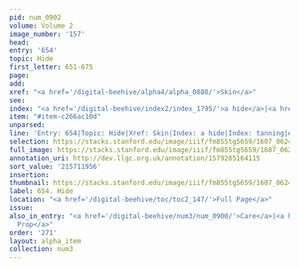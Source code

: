 ```yaml
---
pid: num_0902
volume: Volume 2
image_number: '157'
head:
entry: '654'
topic: Hide
first_letter: 651-675
page:
add:
xref: "<a href='/digital-beehive/alpha4/alpha_0888/'>Skin</a>"
see:
index: "<a href='/digital-beehive/index2/index_1795/'>a hide</a>|<a href='/digital-beehive/index5/index_3994/'>tanning</a>"
item: "#item-c266ac10d"
unparsed:
line: 'Entry: 654|Topic: Hide|Xref: Skin|Index: a hide|Index: tanning|#item-c266ac10d'
selection: https://stacks.stanford.edu/image/iiif/fm855tg5659/1607_0624/441,1956,2770,250/full/0/default.jpg
full_image: https://stacks.stanford.edu/image/iiif/fm855tg5659/1607_0624/full/full/0/default.jpg
annotation_uri: http://dev.llgc.org.uk/annotation/1579285164115
sort_value: '215711956'
insertion:
thumbnail: https://stacks.stanford.edu/image/iiif/fm855tg5659/1607_0624/441,1956,600,180/250,/0/default.jpg
label: 654. Hide
location: "<a href='/digital-beehive/toc/toc2_147/'>Full Page</a>"
issue:
also_in_entry: "<a href='/digital-beehive/num3/num_0900/'>Care</a>|<a href='/digital-beehive/num3/num_0901/'>a
  Prop</a>"
order: '271'
layout: alpha_item
collection: num3
---
```

